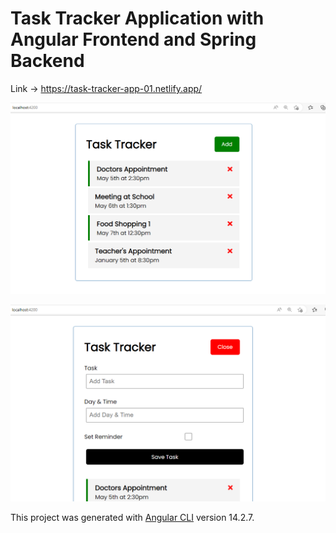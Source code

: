 # Task Tracker Application with Angular Frontend and Spring Backend

Link -> https://task-tracker-app-01.netlify.app/

![](https://github.com/olumide1128/Task-Tracker-App-with-Angular-and-Spring-Boot-Api/blob/master/screenshots/Screenshot%20(397).png?raw=true)

![](https://github.com/olumide1128/Task-Tracker-App-with-Angular-and-Spring-Boot-Api/blob/master/screenshots/Screenshot%20(398).png?raw=true)


This project was generated with [Angular CLI](https://github.com/angular/angular-cli) version 14.2.7.
